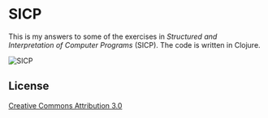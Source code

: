 # SICP

This is my answers to some of the exercises in *Structured and Interpretation
of Computer Programs* (SICP). The code is written in Clojure.

![SICP](http://mitpress.mit.edu/sicp/full-text/book/cover.jpg "SICP")

## License

[Creative Commons Attribution 3.0][cc]

[cc]: http://creativecommons.org/licenses/by/3.0/
